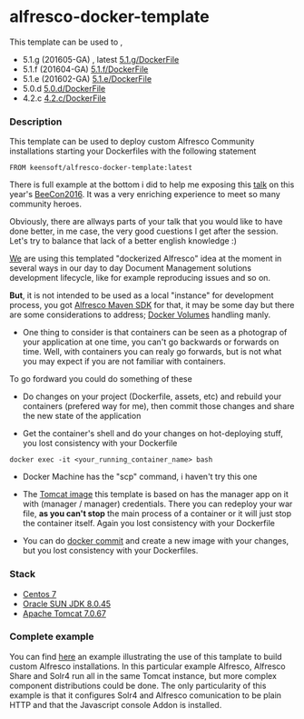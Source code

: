 # alfresco-docker-template

This template can be used to , 

*  5.1.g (201605-GA) , latest [5.1.g/DockerFile](https://github.com/keensoft/alfresco-docker-template/blob/master/5.1.g/Dockerfile)
*  5.1.f (201604-GA) [5.1.f/DockerFile](https://github.com/keensoft/alfresco-docker-template/blob/master/5.1.f/Dockerfile)
*  5.1.e (201602-GA) [5.1.e/DockerFile](https://github.com/keensoft/alfresco-docker-template/blob/master/5.1.e/Dockerfile)
*  5.0.d [5.0.d/DockerFile](https://github.com/keensoft/alfresco-docker-template/blob/master/5.0.d/Dockerfile)
*  4.2.c [4.2.c/DockerFile](https://github.com/keensoft/alfresco-docker-template/blob/master/4.2.c/Dockerfile)

### Description

This template can be used to deploy custom Alfresco Community installations starting your Dockerfiles with
the following statement

	FROM keensoft/alfresco-docker-template:latest

There is full example at the bottom i did to help me exposing this [talk](http://beecon.buzz/assets/data/files/20160125042/BeeCon2016_Running_Alfresco_Under_Docker.pdf) on this year's [BeeCon2016](http://beecon.buzz). It was a very enriching experience to meet so many community heroes. 

Obviously, there are allways parts of your talk that you would like to have done better, in me case, the very good cuestions I get after the session. Let's try to balance that lack of a better english knowledge :)

[We](http://keensoft.es) are using this templated "dockerized Alfresco" idea at the moment in several ways in our day to day Document Management solutions development lifecycle, like for example reproducing issues and so on. 

**But**, it is not intended to be used as a local "instance" for development process, you got [Alfresco Maven SDK](http://docs.alfresco.com/5.1/concepts/alfresco-sdk-intro.html) for that, it may be some day but there are some considerations to address; [Docker Volumes](https://docs.docker.com/engine/tutorials/dockervolumes/) handling manly. 

* One thing to consider is that containers can be seen as a photograp of your application at one time, you can't go backwards or forwards on time. Well, with containers you can realy go forwards, but is not what you may expect if you are not familiar with containers.

To go fordward you could do something of these

* Do changes on your project (Dockerfile, assets, etc) and rebuild your containers (prefered way for me), then commit those changes and share the new state of the application

* Get the container's shell and do your changes on hot-deploying stuff, you lost consistency with your Dockerfile

```
docker exec -it <your_running_container_name> bash
```
* Docker Machine has the "scp" command, i haven't try this one
	
* The [Tomcat image](https://hub.docker.com/r/keensoft/centos7-java8-tomcat7/) this template is based on has the manager app on it with (manager / manager) credentials. There you can redeploy your war file, **as you can't stop** the main process of a container or it will just stop the container itself. Again you lost consistency with your Dockerfile

* You can do [docker commit](https://docs.docker.com/engine/reference/commandline/commit/) and create a new image with your changes, but you lost consistency with your Dockerfiles.

### Stack

*   [Centos 7](https://hub.docker.com/_/centos/)
*   [Oracle SUN JDK 8.0.45](http://www.oracle.com/technetwork/java/javaseproducts/downloads/index.html)
*   [Apache Tomcat 7.0.67](https://www.apache.org/dist/tomcat/tomcat-7/v7.0.67/bin/apache-tomcat-7.0.67.tar.gz)

### Complete example

You can find [here](https://github.com/keensoft/alfresco-docker-template/tree/master/example) an example illustrating the use of this tamplate to build custom Alfresco installations. In this particular example Alfresco, Alfresco Share and Solr4 run all in the same Tomcat instance, but more complex component distributions could be done. The only particularity of this example is that it configures Solr4 and Alfresco comunication to be plain HTTP and that the Javascript console Addon is installed.
